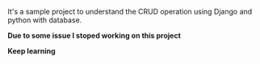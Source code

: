 It's a sample project to understand the CRUD operation using Django and python with database.








































**Due to some issue I stoped working on this project**



**Keep learning**


